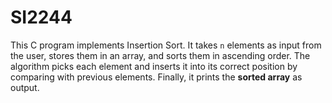 # SI2244
This C program implements Insertion Sort. It takes `n` elements as input from the user, stores them in an array, and sorts them in ascending order. The algorithm picks each element and inserts it into its correct position by comparing with previous elements. Finally, it prints the **sorted array** as output.
